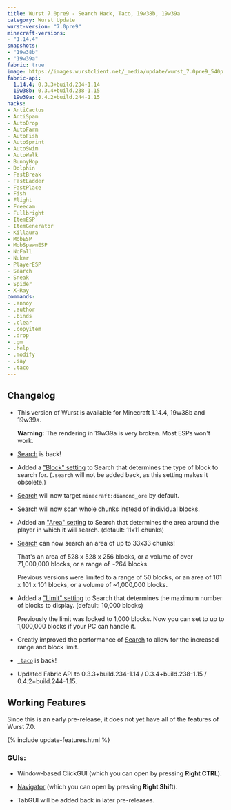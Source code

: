 ```yaml
---
title: Wurst 7.0pre9 - Search Hack, Taco, 19w38b, 19w39a
category: Wurst Update
wurst-version: "7.0pre9"
minecraft-versions:
- "1.14.4"
snapshots:
- "19w38b"
- "19w39a"
fabric: true
image: https://images.wurstclient.net/_media/update/wurst_7.0pre9_540p.webp
fabric-api:
  1.14.4: 0.3.3+build.234-1.14
  19w38b: 0.3.4+build.238-1.15
  19w39a: 0.4.2+build.244-1.15
hacks:
- AntiCactus
- AntiSpam
- AutoDrop
- AutoFarm
- AutoFish
- AutoSprint
- AutoSwim
- AutoWalk
- BunnyHop
- Dolphin
- FastBreak
- FastLadder
- FastPlace
- Fish
- Flight
- Freecam
- Fullbright
- ItemESP
- ItemGenerator
- Killaura
- MobESP
- MobSpawnESP
- NoFall
- Nuker
- PlayerESP
- Search
- Sneak
- Spider
- X-Ray
commands:
- .annoy
- .author
- .binds
- .clear
- .copyitem
- .drop
- .gm
- .help
- .modify
- .say
- .taco
---
```

## Changelog

- This version of Wurst is available for Minecraft 1.14.4, 19w38b and 19w39a.
  
  **Warning:** The rendering in 19w39a is very broken. Most ESPs won't work.

- [Search](https://wurst.wiki/search) is back!

- Added a ["Block" setting](https://wurst.wiki/search#block) to Search that determines the type of block to search for. (`.search` will not be added back, as this setting makes it obsolete.)

- [Search](https://wurst.wiki/search) will now target `minecraft:diamond_ore` by default.

- [Search](https://wurst.wiki/search) will now scan whole chunks instead of individual blocks.

- Added an ["Area" setting](https://wurst.wiki/search#area) to Search that determines the area around the player in which it will search. (default: 11x11 chunks)

- [Search](https://wurst.wiki/search) can now search an area of up to 33x33 chunks!

  That's an area of 528 x 528 x 256 blocks, or a volume of over 71,000,000 blocks, or a range of ~264 blocks.

  Previous versions were limited to a range of 50 blocks, or an area of 101 x 101 x 101 blocks, or a volume of ~1,000,000 blocks.

- Added a ["Limit" setting](https://wurst.wiki/search#limit) to Search that determines the maximum number of blocks to display. (default: 10,000 blocks)

  Previously the limit was locked to 1,000 blocks. Now you can set to up to 1,000,000 blocks if your PC can handle it.

- Greatly improved the performance of [Search](https://wurst.wiki/search) to allow for the increased range and block limit.

- [`.taco`](https://wurst.wiki/cmd/taco) is back!

- Updated Fabric API to 0.3.3+build.234-1.14 / 0.3.4+build.238-1.15 / 0.4.2+build.244-1.15.

## Working Features

Since this is an early pre-release, it does not yet have all of the features of Wurst 7.0.

{% include update-features.html %}

### GUIs:

- Window-based ClickGUI (which you can open by pressing **Right CTRL**).

- [Navigator](https://wurst.wiki/navigator) (which you can open by pressing **Right Shift**).

- TabGUI will be added back in later pre-releases.
